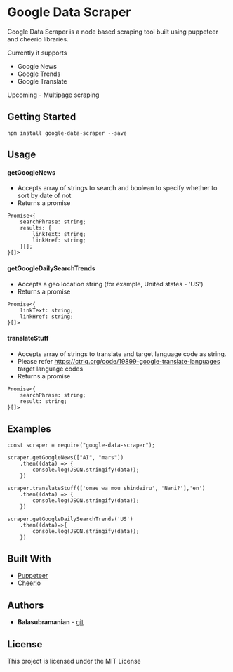 # Google Data Scraper

Google Data Scraper is a node based scraping tool built using puppeteer and cheerio libraries. 

Currently it supports 
* Google News 
* Google Trends
* Google Translate

Upcoming - Multipage scraping

## Getting Started

```
npm install google-data-scraper --save
```

## Usage

#### getGoogleNews 
* Accepts array of strings to search and boolean to specify whether to sort by date of not
* Returns a promise 
```
Promise<{
    searchPhrase: string;
    results: {
        linkText: string;
        linkHref: string;
    }[];
}[]>
```
#### getGoogleDailySearchTrends
* Accepts a geo location string (for example, United states - 'US')
* Returns a promise
```
Promise<{
    linkText: string;
    linkHref: string;
}[]>
```

#### translateStuff
* Accepts array of strings to translate and target language code as string.
* Please refer https://ctrlq.org/code/19899-google-translate-languages target language codes
* Returns a promise
```
Promise<{
    searchPhrase: string;
    result: string;
}[]>
```

## Examples
```
const scraper = require("google-data-scraper");

scraper.getGoogleNews(["AI", "mars"])
    .then((data) => {
        console.log(JSON.stringify(data));
    })

scraper.translateStuff(['omae wa mou shindeiru', 'Nani?'],'en')
    .then((data) => {
        console.log(JSON.stringify(data));
    })

scraper.getGoogleDailySearchTrends('US')
    .then((data)=>{
        console.log(JSON.stringify(data));
    })
```

## Built With

* [Puppeteer](https://www.npmjs.com/package/puppeteer)
* [Cheerio](https://www.npmjs.com/package/cheerio)

## Authors

* **Balasubramanian** - [git](https://github.com/sbalasubramanian14)

## License

This project is licensed under the MIT License